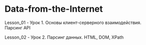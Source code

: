 # Data-from-the-Internet
Lesson_01 - Урок 1. Основы клиент-серверного взаимодействия. Парсинг API

Lesson_02 - Урок 2. Парсинг данных. HTML, DOM, XPath
